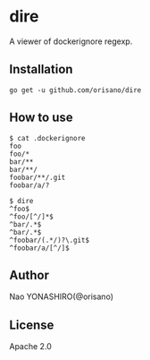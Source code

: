 # dire
A viewer of dockerignore regexp.

## Installation
```
go get -u github.com/orisano/dire
```

## How to use
```
$ cat .dockerignore
foo
foo/*
bar/**
bar/**/
foobar/**/.git
foobar/a/?
```
```
$ dire
^foo$
^foo/[^/]*$
^bar/.*$
^bar/.*$
^foobar/(.*/)?\.git$
^foobar/a/[^/]$
```

## Author
Nao YONASHIRO(@orisano)

## License
Apache 2.0
